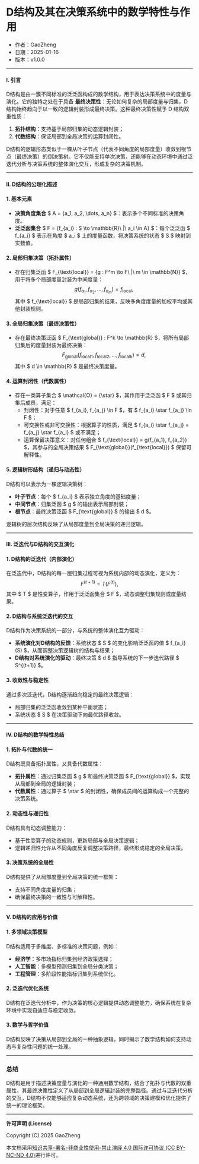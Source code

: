 # **D结构及其在决策系统中的数学特性与作用**

- 作者：GaoZheng
- 日期：2025-01-16
- 版本：v1.0.0

---

#### **I. 引言**

D结构是由一簇不同标准的泛泛函构成的数学结构，用于表达决策系统中的度量与演化。它的独特之处在于具备 **最终决策性**：无论如何复杂的局部度量与归集，D结构始终趋向于以一致的逻辑封装形成最终决策。这种最终决策性赋予 D 结构双重性质：
1. **拓扑结构**：支持基于局部归集的动态逻辑封装；
2. **代数结构**：保证局部到全局决策的运算封闭性。

D结构的逻辑形态类似于一棵从叶子节点（代表不同角度的局部度量）收敛到根节点（最终决策）的倒决策树。它不仅能支持单次决策，还能够在动态环境中通过泛迭代分析与决策系统的整体演化交互，形成复杂的决策机制。

---

#### **II. D结构的公理化描述**

#### **1. 基本元素**
- **决策角度集合** $ A = \{a_1, a_2, \dots, a_n\} $：表示多个不同标准的决策角度。
- **泛泛函集合** $ F = \{f_{a_i} : S \to \mathbb{R}\ |\ a_i \in A\} $：每个泛泛函 $ f_{a_i} $ 表示在角度 $ a_i $ 上的度量函数，将决策系统的状态 $ S $ 映射到实数值。

#### **2. 局部归集决策（拓扑属性）**
- 存在归集泛函 $ F_{\text{local}} = \{g : F^m \to F\ |\ m \in \mathbb{N}\} $，用于将多个局部度量封装为中间度量：
  $$
  g(f_{a_1}, f_{a_2}, \dots, f_{a_m}) = f_{\text{local}},
  $$
  其中 $ f_{\text{local}} $ 是局部归集的结果，反映多角度度量的加权平均或其他封装规则。

#### **3. 全局归集决策（最终决策性）**
- 存在最终决策泛函 $ F_{\text{global}} : F^k \to \mathbb{R} $，将所有局部归集后的度量封装为最终决策：
  $$
  F_{\text{global}}(f_{\text{local1}}, f_{\text{local2}}, \dots, f_{\text{localk}}) = d,
  $$
  其中 $ d \in \mathbb{R} $ 是最终决策度量。

#### **4. 运算封闭性（代数属性）**
- 存在一类算子集合 $ \mathcal{O} = \{\star\} $，其作用于泛泛函 $ F $ 或其归集后成员，满足：
  - 封闭性：对于任意 $ f_{a_i}, f_{a_j} \in F $，有 $ f_{a_i} \star f_{a_j} \in F $；
  - 可交换性或非可交换性：根据算子的性质，满足 $ f_{a_i} \star f_{a_j} = f_{a_j} \star f_{a_i} $ 或不满足；
  - 运算保留决策意义：对任何组合 $ f_{\text{local}} = g(f_{a_1}, f_{a_2}) $，其参与的全局决策结果 $ F_{\text{global}}(f_{\text{local}}) $ 保留可解释性。

#### **5. 逻辑树形结构（递归与动态性）**
D结构可以表示为一棵逻辑决策树：
- **叶子节点**：每个 $ f_{a_i} $ 表示独立角度的基础度量；
- **中间节点**：归集泛函 $ g $ 的输出表示局部封装；
- **根节点**：最终决策泛函 $ F_{\text{global}} $ 的输出 $ d $。

逻辑树的层次结构反映了从局部度量到全局决策的递归逻辑。

---

#### **III. 泛迭代与D结构的交互演化**

#### **1. D结构的泛迭代（内部演化）**
在泛迭代中，D结构的每一层归集过程可视为系统内部的动态演化，定义为：
$$
F^{(t+1)} = T(F^{(t)}),
$$
其中 $ T $ 是性变算子，作用于泛泛函集合 $ F $，动态调整归集规则或度量结果。

#### **2. D结构与系统泛迭代的交互**
D结构作为决策系统的一部分，与系统的整体演化互为驱动：
- **系统演化对D结构的反馈**：系统状态 $ S $ 的变化影响泛泛函的值 $ f_{a_i}(S) $，从而调整决策逻辑树的结构与结果；
- **D结构对系统演化的驱动**：最终决策 $ d $ 指导系统的下一步迭代路径 $ S^{(t+1)} $。

#### **3. 收敛性与稳定性**
通过多次泛迭代，D结构逐渐趋向稳定的最终决策逻辑：
- 局部归集的泛泛函收敛到某种平衡状态；
- 系统状态 $ S $ 在决策驱动下向最优路径收敛。

---

#### **IV. D结构的数学特性总结**

#### **1. 拓扑与代数的统一**
D结构既具备拓扑属性，又具备代数属性：
- **拓扑属性**：通过归集泛函 $ g $ 和最终决策泛函 $ F_{\text{global}} $，实现从局部到全局的逻辑封装；
- **代数属性**：通过算子 $ \star $ 的封闭性，确保成员间的运算构成一个完整的决策系统。

#### **2. 动态性与递归性**
D结构具有动态调整能力：
- 基于性变算子的动态规则，更新局部与全局决策逻辑；
- 逻辑递归性允许从不同角度反复调整决策路径，最终形成稳定的全局决策。

#### **3. 决策系统的全局性**
D结构提供了从局部度量到全局决策的统一框架：
- 支持不同角度度量的归集；
- 确保最终决策的一致性与可解释性。

---

#### **V. D结构的应用与价值**

#### **1. 多领域决策模型**
D结构适用于多维度、多标准的决策问题，例如：
- **经济学**：多市场指标归集到经济政策选择；
- **人工智能**：多模型预测归集到全局分类决策；
- **工程管理**：多阶段性能指标归集到系统优化。

#### **2. 泛迭代优化系统**
D结构在泛迭代分析中，作为决策的核心逻辑提供动态调整能力，确保系统在复杂环境中实现自适应与稳定收敛。

#### **3. 数学与哲学价值**
D结构反映了决策从局部到全局的一种抽象逻辑，同时揭示了数学结构如何支持动态与复杂性问题的统一处理。

---

### 总结

D结构是用于描述决策度量与演化的一种通用数学结构，结合了拓扑与代数的双重属性，其最终决策性定义了从局部到全局逻辑封装的完整路径。通过与泛迭代分析的交互，D结构不仅能够适应复杂动态系统，还为跨领域的决策建模和优化提供了统一的理论框架。

---

**许可声明 (License)**

Copyright (C) 2025 GaoZheng 

本文档采用[知识共享-署名-非商业性使用-禁止演绎 4.0 国际许可协议 (CC BY-NC-ND 4.0)](https://creativecommons.org/licenses/by-nc-nd/4.0/deed.zh-Hans)进行许可。
